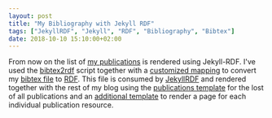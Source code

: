 ```yaml
---
layout: post
title: "My Bibliography with Jekyll RDF"
tags: ["JekyllRDF", "Jekyll", "RDF", "Bibliography", "Bibtex"]
date: 2018-10-10 15:10:00+02:00
---
```


From now on the list of [my publications](/publications) is rendered using Jekyll-RDF. I've used the [bibtex2rdf](http://bibtex2rdf.sourceforge.net/) script together with a [customized mapping](https://github.com/white-gecko/natanael.arndt.xyz/blob/master/_data/schema.map) to convert my [bibtex file](https://www.bibsonomy.org/bib/user/white_gecko) to [RDF](https://github.com/white-gecko/natanael.arndt.xyz/blob/master/_data/bib.ttl).
This file is consumed by [JekyllRDF](https://github.com/white-gecko/jekyll-rdf) and rendered together with the rest of my blog using the [publications template](https://github.com/white-gecko/natanael.arndt.xyz/blob/master/publications.html) for the lost of all publications and an [additional template](https://github.com/white-gecko/natanael.arndt.xyz/blob/master/_layouts/publication.html) to render a page for each individual publication resource.
